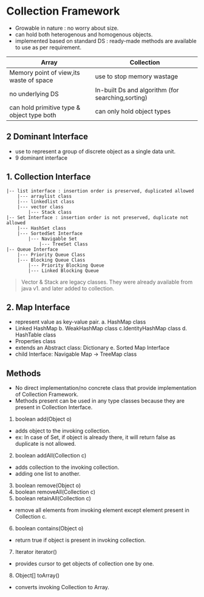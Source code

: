 # Collection Framework
- Growable in nature : no worry about size.
- can hold both heterogenous and homogenous objects.
- implemented based on standard DS : ready-made methods are available to use as per requirement.

|Array|Collection|
|-----|-----|
|Memory point of view,its waste of space|use to stop memory wastage|
|no underlying DS|In-built Ds and algorithm (for searching,sorting)|
|can hold primitive type & object type both | can only hold object types|

## 2 Dominant Interface
- use to represent a group of discrete object as a single data unit.
- 9 dominant interface
## 1. Collection Interface
```
|-- list interface : insertion order is preserved, duplicated allowed
    |--- arraylist class
    |--- linkedlist class
    |--- vector class
        |--- Stack class
|-- Set Interface : insertion order is not preserved, duplicate not allowed
    |--- HashSet class
    |--- SortedSet Interface
        |--- Navigable Set
            |--- TreeSet Class
|-- Queue Interface
    |--- Priority Queue Class
    |--- Blocking Queue Class
        |--- Priority Blocking Queue
        |--- Linked Blocking Queue
```

> Vector & Stack are legacy classes. They were already available from java v1. and later added to collection.

## 2. Map Interface
- represent value as key-value pair.
a. HashMap class
- Linked HashMap
b. WeakHashMap class
c.IdentityHashMap class
d. HashTable class
- Properties class
- extends an Abstract class: Dictionary
e. Sorted Map Interface
- child Interface: Navigable Map -> TreeMap class

## Methods
- No direct implementation/no concrete class that provide implementation of Collection Framework.
- Methods present can be used in any type classes because they are present in Collection Interface.
1. boolean add(Object o)
- adds object to the invoking collection.
- ex: In case of Set, if object is already there, it will return false as duplicate is not allowed.
2. boolean addAll(Collection c)
- adds collection to the invoking collection.
- adding one list to another.
3. boolean remove(Object o)
4. boolean removeAll(Collection c)
5. boolean retainAll(Collection c)
- remove all elements from invoking element except element present in Collection c.
6. boolean contains(Object o)
- return true if object is present in invoking collection.
7. Iterator iterator()
- provides cursor to get objects of collection one by one.
8. Object[] toArray()
- converts invoking Collection to Array.
